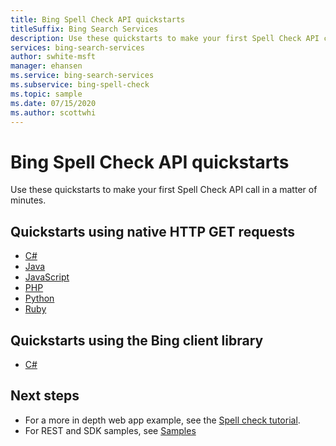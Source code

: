 ```yaml
---
title: Bing Spell Check API quickstarts
titleSuffix: Bing Search Services
description: Use these quickstarts to make your first Spell Check API call in a matter of minutes.
services: bing-search-services
author: swhite-msft
manager: ehansen
ms.service: bing-search-services
ms.subservice: bing-spell-check
ms.topic: sample
ms.date: 07/15/2020
ms.author: scottwhi
---
```


# Bing Spell Check API quickstarts

Use these quickstarts to make your first Spell Check API call in a matter of minutes.

## Quickstarts using native HTTP GET requests

- [C#](rest/csharp.md)
- [Java](rest/java.md)
- [JavaScript](rest/nodejs.md)
- [PHP](rest/php.md)
- [Python](rest/python.md)
- [Ruby](rest/ruby.md)


## Quickstarts using the Bing client library

- [C#](sdk/spell-check-client-library-csharp.md)


## Next steps

- For a more in depth web app example, see the [Spell check tutorial](../tutorial/spellcheck.md).
- For REST and SDK samples, see [Samples](../samples.md)